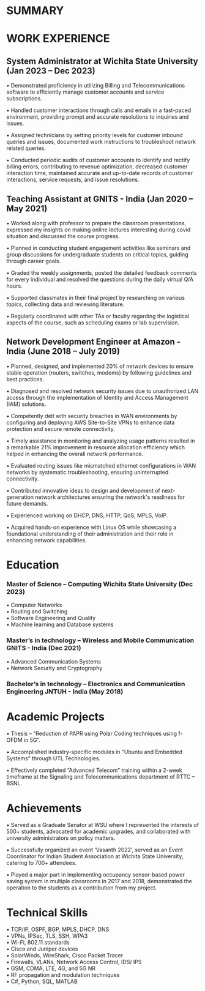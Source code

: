 # SUMMARY
# WORK EXPERIENCE
## System Administrator at Wichita State University (Jan 2023 – Dec 2023)
•	Demonstrated proficiency in utilizing Billing and Telecommunications software to efficiently manage customer accounts and service subscriptions.

•	Handled customer interactions through calls and emails in a fast-paced environment, providing prompt and accurate resolutions to inquiries and issues.

•	Assigned technicians by setting priority levels for customer inbound queries and issues, documented work instructions to troubleshoot network related queries. 

•	Conducted periodic audits of customer accounts to identify and rectify billing errors, contributing to revenue optimization, decreased customer interaction time, maintained accurate and up-to-date records of customer interactions, service requests, and issue resolutions.
## Teaching Assistant at GNITS - India (Jan 2020 – May 2021)
•	Worked along with professor to prepare the classroom presentations, expressed my insights on making online lectures interesting during covid situation and discussed the course progress.

•	Planned in conducting student engagement activities like seminars and group discussions for undergraduate students on critical topics, guiding through career goals.

•	Graded the weekly assignments, posted the detailed feedback comments for every individual and resolved the questions during the daily virtual Q/A hours.

•	Supported classmates in their final project by researching on various topics, collecting data and reviewing literature.

•	Regularly coordinated with other TAs or faculty regarding the logistical aspects of the course, such as scheduling exams or lab supervision.

## Network Development Engineer at Amazon - India (June 2018 – July 2019)
•	Planned, designed, and implemented 20% of network devices to ensure stable operation (routers, switches, modems) by following guidelines and best practices.

•	Diagnosed and resolved network security issues due to unauthorized LAN access through the implementation of Identity and Access Management (IAM) solutions.

•	Competently delt with security breaches in WAN environments by configuring and deploying AWS Site-to-Site VPNs to enhance data protection and secure remote connectivity.

•	Timely assistance in monitoring and analyzing usage patterns resulted in a remarkable 21% improvement in resource allocation efficiency which helped in enhancing the overall network performance. 

•	Evaluated routing issues like mismatched ethernet configurations in WAN networks by systematic troubleshooting, ensuring uninterrupted connectivity.

•	Contributed innovative ideas to design and development of next-generation network architectures ensuring the network's readiness for future demands. 

•	Experienced working on DHCP, DNS, HTTP, QoS, MPLS, VoIP. 

•	Acquired hands-on experience with Linux OS while showcasing a foundational understanding of their administration and their role in enhancing network capabilities. 
# Education
### Master of Science – Computing                                                          Wichita State University (Dec 2023)     
•	Computer Networks  
•	Routing and Switching                                                                                                                           
•	Software Engineering and Quality                                                                                                               
•	Machine learning and Database systems
 ### Master’s in technology – Wireless and Mobile Communication                    GNITS - India (Dec 2021)    
•	Advanced Communication Systems  
•	Network Security and Cryptography                                                                                                                           
 ### Bachelor’s in technology – Electronics and Communication Engineering  JNTUH - India (May 2018)   
 
# Academic Projects
•	Thesis – “Reduction of PAPR using Polar Coding techniques using f- OFDM in 5G”. 

•	Accomplished industry-specific modules in “Ubuntu and Embedded Systems” through UTL Technologies. 

•	Effectively completed “Advanced Telecom” training within a 2-week timeframe at the Signaling and Telecommunications department of RTTC – BSNL. 
# Achievements
•	Served as a Graduate Senator at WSU where I represented the interests of 500+ students, advocated for academic upgrades, and collaborated with university administrators on policy matters.

•	Successfully organized an event ‘Vasanth 2022’, served as an Event Coordinator for Indian Student Association at Wichita State University, catering to 700+ attendees.

•	Played a major part in implementing occupancy sensor-based power saving system in multiple classrooms in 2017 and 2018, demonstrated the operation to the students as a contribution from my project. 
# Technical Skills
•	TCP/IP, OSPF, BGP, MPLS, DHCP, DNS                                                                                                                   
•	VPNs, IPSec, TLS, SSH, WPA3                                                                                                                                 
•	Wi-Fi, 802.11 standards                                                                                                                                     
•	Cisco and Juniper devices                                                                                                                                
•	SolarWinds, WireShark, Cisco Packet Tracer                                                                                                                 
•	Firewalls, VLANs, Network Access Control, IDS/ IPS                                                                                                            
•	GSM, CDMA, LTE, 4G, and 5G NR                                                                                                                                  
•	RF propagation and modulation techniques                                                                                                                         
•	C#, Python, SQL, MATLAB                                                                                                                                     

